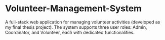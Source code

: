 # Volunteer-Management-System
A full-stack web application for managing volunteer activities (developed as my final thesis project). The system supports three user roles: Admin, Coordinator, and Volunteer, each with dedicated functionalities.

